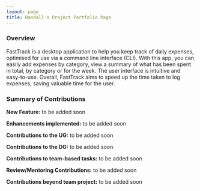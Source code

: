```yaml
---
layout: page
title: Randall's Project Portfolio Page
---
```


### Overview

FastTrack is a desktop application to help you keep track of daily expenses, optimised for use via a command line interface (CLI). With this app, you can easily add expenses by category, view a summary of what has been spent in total, by category or for the week. The user interface is intuitive and easy-to-use. Overall, FastTrack aims to speed up the time taken to log expenses, saving valuable time for the user.

### Summary of Contributions

**New Feature:** to be added soon

**Enhancements implemented:** to be added soon

**Contributions to the UG:** to be added soon

**Contributions to the DG:** to be added soon

**Contributions to team-based tasks:** to be added soon

**Review/Mentoring Contributions:** to be added soon

**Contributions beyond team project:** to be added soon